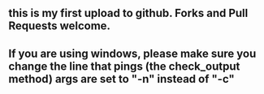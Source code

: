 ## this is my first upload to github. Forks and Pull Requests welcome.
## If you are using windows, please make sure you change the line that pings (the check_output method) args are set to "-n" instead of "-c"
